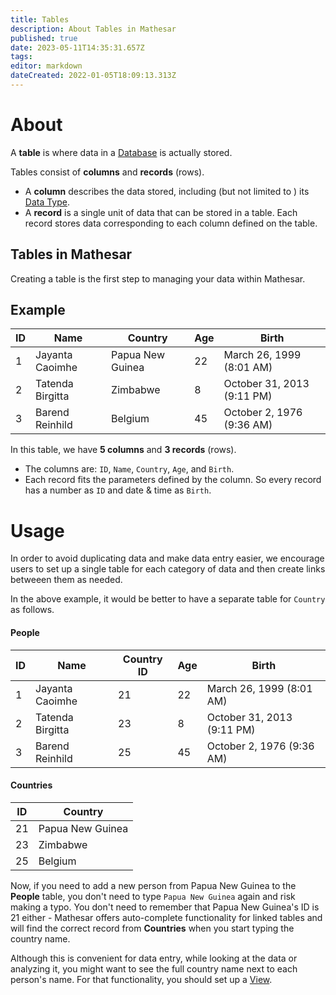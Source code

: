 ```yaml
---
title: Tables
description: About Tables in Mathesar
published: true
date: 2023-05-11T14:35:31.657Z
tags: 
editor: markdown
dateCreated: 2022-01-05T18:09:13.313Z
---
```


# About

A **table** is where data in a [Database](/product/concepts/databases) is actually stored.

Tables consist of **columns** and **records** (rows).
- A **column** describes the data stored, including (but not limited to ) its [Data Type](/product/concepts/data-types).
- A **record** is a single unit of data that can be stored in a table. Each record stores data corresponding to each column defined on the table.

## Tables in Mathesar
Creating a table is the first step to managing your data within Mathesar.

## Example

| ID | Name | Country | Age | Birth |
|-|-|-|-|-|
| 1 | Jayanta Caoimhe | Papua New Guinea | 22 | March 26, 1999 (8:01 AM) |
| 2 | Tatenda Birgitta | Zimbabwe | 8 | October 31, 2013 (9:11 PM) |
| 3 | Barend Reinhild | Belgium | 45 | October 2, 1976 (9:36 AM) |

In this table, we have **5 columns** and **3 records** (rows).
- The columns are: `ID`, `Name`, `Country`, `Age`, and `Birth`.
- Each record fits the parameters defined by the column. So every record has a number as `ID` and date & time as `Birth`.

# Usage
In order to avoid duplicating data and make data entry easier, we encourage users to set up a single table for each category of data and then create links betweeen them as needed.

In the above example, it would be better to have a separate table for `Country` as follows.

#### People
| ID | Name | Country ID | Age | Birth |
|-|-|-|-|-|
| 1 | Jayanta Caoimhe | 21 | 22 | March 26, 1999 (8:01 AM) |
| 2 | Tatenda Birgitta | 23 | 8 | October 31, 2013 (9:11 PM) |
| 3 | Barend Reinhild | 25 | 45 | October 2, 1976 (9:36 AM) |

#### Countries
| ID | Country |
|-|-|
| 21 | Papua New Guinea |
| 23 | Zimbabwe |
| 25 | Belgium |

Now, if you need to add a new person from Papua New Guinea to the **People** table, you don't need to type `Papua New Guinea` again and risk making a typo. You don't need to remember that Papua New Guinea's ID is 21 either - Mathesar offers auto-complete functionality for linked tables and will find the correct record from **Countries** when you start typing the country name.

Although this is convenient for data entry, while looking at the data or analyzing it, you might want to see the full country name next to each person's name. For that functionality, you should set up a [View](/product/concepts/views). 